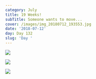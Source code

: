 ```yaml
---
category: July
title: 19 Weeks!
subTitle: Someone wants to move...
cover: /images/img_20180712_193553.jpg
date: '2018-07-12'
day: Day 132
slug: 'Day '
---
```

![](/images/img_20180712_193553.jpg)

![](/images/img_20180712_193631.jpg)

![](/images/img_20180712_193640.jpg)
